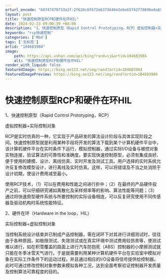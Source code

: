 ```yaml
---
arturl_encode: "68747470733a2f:2f626c6f672e6373646e2e6e65742f78696e6a69746d7a792f:61727469636c652f64657461696c732f313034363833393834"
layout: post
title: "快速控制原型RCP和硬件在环HIL"
date: 2024-02-23 09:00:39 +08:00
description: "1、快速控制原型（Rapid Control Prototyping，RCP）虚拟控制器+实际控制对"
keywords: "rcp快速控制"
categories: ['Mbd']
tags: ['无标签']
artid: "104683984"
image:
    path: https://api.vvhan.com/api/bing?rand=sj&artid=104683984
    alt: "快速控制原型RCP和硬件在环HIL"
render_with_liquid: false
featuredImage: https://bing.ee123.net/img/rand?artid=104683984
featuredImagePreview: https://bing.ee123.net/img/rand?artid=104683984
---
```


# 快速控制原型RCP和硬件在环HIL

1、快速控制原型（Rapid Control Prototyping，RCP）

虚拟控制器+实际控制对象

RCP是实时仿真的一种，它实现于产品研发的算法设计阶段与具体实现阶段之间。快速控制原型就是利用某种手段将开发的算法下载到某个计算机硬件平台中，该计算机硬件平台在实时条件下运行，模拟控制器，通过实际I/O设备与被控对象实物连接，验证算法的可靠性和准确度。要实现快速控制原型，必须有集成良好、便于使用的建模、设计、离线仿真、实时开发及测试工具。用户选择的实时系统允许反复修改模型设计，进行离线及实时仿真。这样，可以将错误及不当之处消除于设计初期，使设计费用减至最小。

使用RCP技术，（1）可以在费用和性能之间进行折中；（2）在最终的产品硬件投产之前，可以仔细研究诸如离散化及采样频率等的影响、算法性能等问题；（3）通过将快速原型硬件系统与所要控制的实际设备相连，可以反复研究使用不同传感器及驱动机构时系统性能特征。

2、硬件在环（Hardware in the loop，HIL）

实际控制器+虚拟控制对象

当控制系统设计结束并已制成产品控制器，需在闭环下对其进行详细测试时，往往由于各种原因，如极限测试、失效测试或在真实环境中测试费用较昂贵等，使测试难以进行，如在积雪覆盖的路面上进行汽车防抱死（ABS）控制器的小摩擦测试就只能在冬季冰雪天气进行。于是就需要利用某种计算机硬件平台在实验室中模拟对象在实际工作条件下的运动过程，并且通过相应的I/O设备将信号提供给控制器。此时可通过修改控制对象参数来模拟各种工况，达到全面考察验证控制器开发质量及控制算法可靠程度的目的。